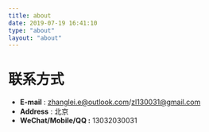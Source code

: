 ```yaml
---
title: about
date: 2019-07-19 16:41:10
type: "about"
layout: "about"
---
```



# 联系方式
* **E-mail** : zhanglei.e@outlook.com/zl130031@gmail.com
* **Address** : 北京
* **WeChat/Mobile/QQ :** 13032030031

  
